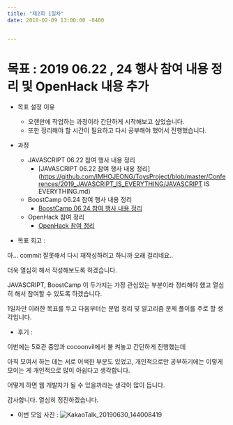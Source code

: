 ```yaml
---
title: "제2회 1일차"
date: 2018-02-09 13:00:00 -0400


---
```


# 목표 : 2019 06.22 , 24 행사 참여 내용 정리 및 OpenHack 내용 추가 

- 목표 설정 이유 
  - 오랜만에 작업하는 과정이라 간단하게 시작해보고 싶었습니다.
  - 또한 정리해야 할 시간이 필요하고 다시 공부해야 했어서 진행했습니다.

- 과정 
  - JAVASCRIPT 06.22 참여 행사 내용 정리 
    - [JAVASCRIPT 06.22 참여 행사 내용 정리](https://github.com/IMHOJEONG/ToysProject/blob/master/Conferences/2019_JAVASCRIPT_IS_EVERYTHING/JAVASCRIPT IS EVERYTHING.md)
  - BoostCamp 06.24 참여 행사 내용 정리 
    - [BoostCamp 06.24 참여 행사 내용 정리](https://github.com/IMHOJEONG/ToysProject/blob/master/Conferences/2019_BoostCamp/boostcamp.md)
  - OpenHack 참여 정리
    - [OpenHack 참여 정리](https://github.com/IMHOJEONG/IMHOJEONG-TIL/blob/master/_posts/TodayCode/19-06-30-190630_TodayCode.md)

- 목표 회고 : 

아... commit 잘못해서 다시 재작성하려고 하니까 오래 걸리네요..

더욱 열심히 해서 작성해보도록 하겠습니다. 

JAVASCRIPT, BoostCamp 이 두가지는 가장 관심있는 부분이라 정리해야 했고 열심히 해서 참여할 수 있도록 하겠습니다. 

1일차만 이러한 목표를 두고 다음부터는 문법 정리 및 알고리즘 문제 풀이를 주로 할 생각입니다.

- 후기 : 

이번에는 5호관 중앙과 cocoonvil에서 불 켜놓고 간단하게 진행했는데 

아직 모여서 하는 데는 서로 어색한 부분도 있었고, 개인적으로만 공부하기에는 이렇게 모이는 게 개인적으로 많이 아쉽다고 생각합니다. 

어떻게 하면 웹 개발자가 될 수 있을까라는 생각이 많이 듭니다.

감사합니다. 열심히 정진하겠습니다. 



- 이번 모임 사진 :
  ![KakaoTalk_20190630_144008419](https://user-images.githubusercontent.com/11308147/60399197-e5412a00-9b9b-11e9-8477-af1ac4c54ab3.jpg)

[jekyll-docs]: https://jekyllrb.com/docs/home
[jekyll-gh]: https://github.com/jekyll/jekyll
[jekyll-talk]: https://talk.jekyllrb.com/

